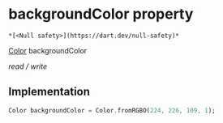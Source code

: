 


# backgroundColor property




    *[<Null safety>](https://dart.dev/null-safety)*


[Color](https://api.flutter.dev/flutter/dart-ui/Color-class.html) backgroundColor
  
_read / write_






## Implementation

```dart
Color backgroundColor = Color.fromRGBO(224, 226, 109, 1);


```







